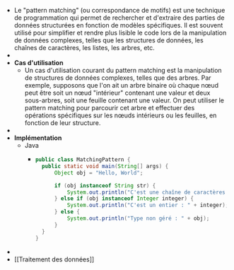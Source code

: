 - Le "pattern matching" (ou correspondance de motifs) est une technique de programmation qui permet de rechercher et d'extraire des parties de données structurées en fonction de modèles spécifiques. Il est souvent utilisé pour simplifier et rendre plus lisible le code lors de la manipulation de données complexes, telles que les structures de données, les chaînes de caractères, les listes, les arbres, etc.
-
- **Cas d'utilisation**
	- Un cas d'utilisation courant du pattern matching est la manipulation de structures de données complexes, telles que des arbres.
	  Par exemple, supposons que l'on ait un arbre binaire où chaque nœud peut être soit un nœud "intérieur" contenant une valeur et deux sous-arbres, soit une feuille contenant une valeur.
	  On peut utiliser le pattern matching pour parcourir cet arbre et effectuer des opérations spécifiques sur les nœuds intérieurs ou les feuilles, en fonction de leur structure.
-
- **Implémentation**
	- Java
		- ```java
		  public class MatchingPattern {
		    public static void main(String[] args) {
		        Object obj = "Hello, World";
		  
		        if (obj instanceof String str) {
		            System.out.println("C'est une chaîne de caractères : " + str);
		        } else if (obj instanceof Integer integer) {
		            System.out.println("C'est un entier : " + integer);
		        } else {
		            System.out.println("Type non géré : " + obj);
		        }
		    }
		  }
		  ```
-
- [[Traitement des données]]
